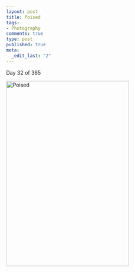 ```yaml
--- 
layout: post
title: Poised
tags: 
- Photography
comments: true
type: post
published: true
meta: 
  _edit_last: "2"
---
```

Day 32 of 365

<a href="http://www.flickr.com/photos/aaronbrethorst/3248574432/" title="Poised by aaronbrethorst, on Flickr"><img src="http://farm4.static.flickr.com/3437/3248574432_e85bd16229.jpg" width="333" height="500" alt="Poised" /></a>

